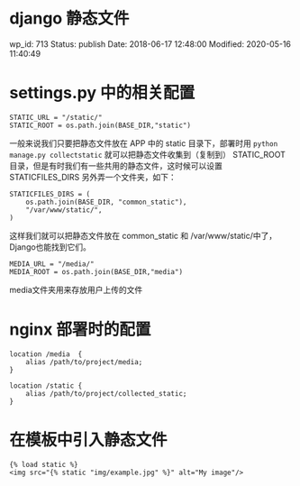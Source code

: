 # django 静态文件


wp_id: 713
Status: publish
Date: 2018-06-17 12:48:00
Modified: 2020-05-16 11:40:49


# settings.py 中的相关配置

```
STATIC_URL = "/static/"
STATIC_ROOT = os.path.join(BASE_DIR,"static")
```

一般来说我们只要把静态文件放在 APP 中的 static 目录下，部署时用 `python manage.py collectstatic` 就可以把静态文件收集到（复制到） STATIC_ROOT 目录，但是有时我们有一些共用的静态文件，这时候可以设置 STATICFILES_DIRS 另外弄一个文件夹，如下：

```
STATICFILES_DIRS = (
    os.path.join(BASE_DIR, "common_static"),
    "/var/www/static/",
)
```

这样我们就可以把静态文件放在 common_static 和 /var/www/static/中了，Django也能找到它们。


```
MEDIA_URL = "/media/"
MEDIA_ROOT = os.path.join(BASE_DIR,"media")
```

media文件夹用来存放用户上传的文件

# nginx 部署时的配置

```
location /media  {
    alias /path/to/project/media;
}
 
location /static {
    alias /path/to/project/collected_static;
}
```

# 在模板中引入静态文件

```
{% load static %}
<img src="{% static "img/example.jpg" %}" alt="My image"/>
```
